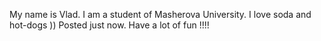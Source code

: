 My name is Vlad. I am a student of Masherova University. I love soda and hot-dogs )) Posted just now. Have a lot of fun !!!!

